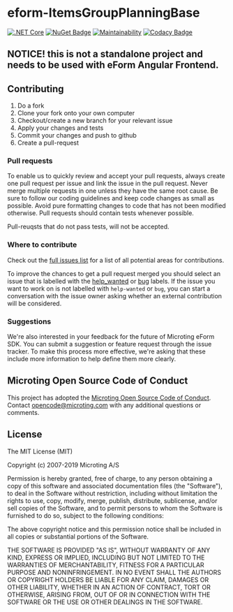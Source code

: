 # eform-ItemsGroupPlanningBase
[![.NET Core](https://github.com/microting/eform-items-group-planning-base/actions/workflows/dotnet-core.yml/badge.svg)](https://github.com/microting/eform-items-group-planning-base/actions/workflows/dotnet-core.yml)
[![NuGet Badge](https://buildstats.info/nuget/Microting.ItemsGroupPlanningBase)](https://www.nuget.org/packages/Microting.ItemsGroupPlanningBase/)
[![Maintainability](https://api.codeclimate.com/v1/badges/848cfdbbe4025ab311d6/maintainability)](https://codeclimate.com/github/microting/eform-items-group-planning-base/maintainability)
[![Codacy Badge](https://app.codacy.com/project/badge/Grade/5d4162089ef141ef9a2488cec08e945a)](https://www.codacy.com/gh/microting/eform-items-group-planning-base/dashboard?utm_source=github.com&amp;utm_medium=referral&amp;utm_content=microting/eform-items-group-planning-base&amp;utm_campaign=Badge_Grade)

## NOTICE! this is not a standalone project and needs to be used with eForm Angular Frontend.

## Contributing

1. Do a fork
2. Clone your fork onto your own computer
3. Checkout/create a new branch for your relevant issue
4. Apply your changes and tests
5. Commit your changes and push to github
6. Create a pull-request

### Pull requests

To enable us to quickly review and accept your pull requests, always create one pull request per issue and link the issue in the pull request. Never merge multiple requests in one unless they have the same root cause. Be sure to follow our coding guidelines and keep code changes as small as possible. Avoid pure formatting changes to code that has not been modified otherwise. Pull requests should contain tests whenever possible.

Pull-reuqsts that do not pass tests, will not be accepted.

### Where to contribute

Check out the [full issues list](https://github.com/microting/eform-ItemsGroupPlanningBase/issues) for a list of all potential areas for contributions.

To improve the chances to get a pull request merged you should select an issue that is labelled with the [help_wanted](https://github.com/microting/eform-ItemsGroupPlanningBase/issues?q=is%3Aissue+is%3Aopen+label%3Ahelp_wanted) or [bug](https://github.com/microting/eform-ItemsGroupPlanningBase/issues?q=is%3Aissue+is%3Aopen+label%3Abug) labels. If the issue you want to work on is not labelled with `help-wanted` or `bug`, you can start a conversation with the issue owner asking whether an external contribution will be considered.

### Suggestions

We're also interested in your feedback for the future of Microting eForm SDK. You can submit a suggestion or feature request through the issue tracker. To make this process more effective, we're asking that these include more information to help define them more clearly.

## Microting Open Source Code of Conduct

This project has adopted the [Microting Open Source Code of Conduct](https://www.microting.com/microting-open-source-code-of-conduct). Contact opencode@microting.com with any additional questions or comments.


## License

The MIT License (MIT)

Copyright (c) 2007-2019 Microting A/S

Permission is hereby granted, free of charge, to any person obtaining a copy
of this software and associated documentation files (the "Software"), to deal
in the Software without restriction, including without limitation the rights
to use, copy, modify, merge, publish, distribute, sublicense, and/or sell
copies of the Software, and to permit persons to whom the Software is
furnished to do so, subject to the following conditions:

The above copyright notice and this permission notice shall be included in all
copies or substantial portions of the Software.

THE SOFTWARE IS PROVIDED "AS IS", WITHOUT WARRANTY OF ANY KIND, EXPRESS OR
IMPLIED, INCLUDING BUT NOT LIMITED TO THE WARRANTIES OF MERCHANTABILITY,
FITNESS FOR A PARTICULAR PURPOSE AND NONINFRINGEMENT. IN NO EVENT SHALL THE
AUTHORS OR COPYRIGHT HOLDERS BE LIABLE FOR ANY CLAIM, DAMAGES OR OTHER
LIABILITY, WHETHER IN AN ACTION OF CONTRACT, TORT OR OTHERWISE, ARISING FROM,
OUT OF OR IN CONNECTION WITH THE SOFTWARE OR THE USE OR OTHER DEALINGS IN THE
SOFTWARE.
